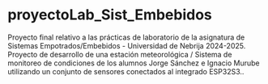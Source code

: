 # proyectoLab_Sist_Embebidos
Proyecto final relativo a las prácticas de laboratorio de la asignatura de Sistemas Empotrados/Embebidos - Universidad de Nebrija 2024-2025. Proyecto de desarrollo de una estación meteorológica / Sistema de monitoreo de condiciones de los alumnos Jorge Sánchez e Ignacio Murube utilizando un conjunto de sensores conectados al integrado ESP32S3..

